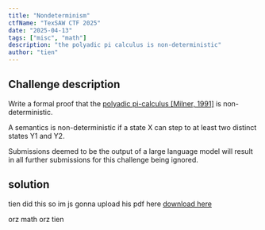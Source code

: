 ```yaml
---
title: "Nondeterminism"
ctfName: "TexSAW CTF 2025"
date: "2025-04-13"
tags: ["misc", "math"]
description: "the polyadic pi calculus is non-deterministic"
author: "tien"
---
```


## Challenge description

Write a formal proof that the [polyadic pi-calculus [Milner, 1991]](https://era.ed.ac.uk/handle/1842/6050) is non-deterministic.

A semantics is non-deterministic if a state X can step to at least two distinct states Y1 and Y2.

Submissions deemed to be the output of a large language model will result in all further submissions for this challenge being ignored.

## solution

tien did this so im js gonna upload his pdf here
[download here](/api/writeup-assets/texsaw2025/nondeterminism/nondeterminism.pdf)

orz math orz tien
